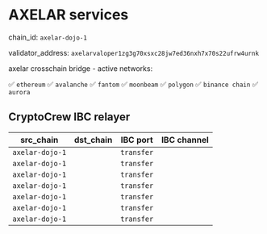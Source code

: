 # AXELAR services

chain_id: `axelar-dojo-1`

validator_address: `axelarvaloper1zg3g70xsxc28jw7ed36nxh7x70s22ufrw4urnk`

axelar crosschain bridge - active networks:

✅ `ethereum`
✅ `avalanche`
✅ `fantom`
✅ `moonbeam`
✅ `polygon`
✅ `binance chain`
✅ `aurora`

## CryptoCrew IBC relayer

| src_chain | dst_chain | IBC port | IBC channel |    
| --------------- | --------------- | ------------ | -------------- |
| `axelar-dojo-1`  |  | `transfer` |  | 
| `axelar-dojo-1`  |  | `transfer` |  | 
| `axelar-dojo-1`  |  | `transfer` |  | 
| `axelar-dojo-1`  |  | `transfer` |  | 
| `axelar-dojo-1`  |  | `transfer` |  | 
| `axelar-dojo-1`  |  | `transfer` |  | 
| `axelar-dojo-1`  |  | `transfer` |  | 